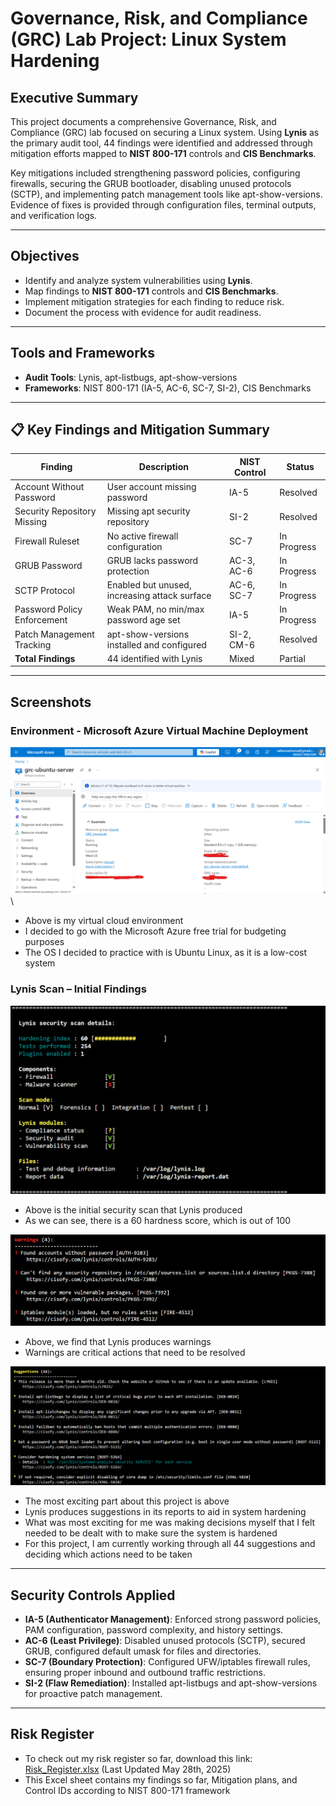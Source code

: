 # Governance, Risk, and Compliance (GRC) Lab Project: Linux System Hardening

## Executive Summary
This project documents a comprehensive Governance, Risk, and Compliance (GRC) lab focused on securing a Linux system. Using **Lynis** as the primary audit tool, 44 findings were identified and addressed through mitigation efforts mapped to **NIST 800-171** controls and **CIS Benchmarks**.  

Key mitigations included strengthening password policies, configuring firewalls, securing the GRUB bootloader, disabling unused protocols (SCTP), and implementing patch management tools like apt-show-versions. Evidence of fixes is provided through configuration files, terminal outputs, and verification logs.

---

## Objectives
- Identify and analyze system vulnerabilities using **Lynis**.
- Map findings to **NIST 800-171** controls and **CIS Benchmarks**.
- Implement mitigation strategies for each finding to reduce risk.
- Document the process with evidence for audit readiness.

---

## Tools and Frameworks
- **Audit Tools**: Lynis, apt-listbugs, apt-show-versions
- **Frameworks**: NIST 800-171 (IA-5, AC-6, SC-7, SI-2), CIS Benchmarks

---

## 📋 Key Findings and Mitigation Summary

| Finding                     | Description                                     | NIST Control | Status      |
|-----------------------------|-------------------------------------------------|--------------|-------------|
| Account Without Password     | User account missing password                  | IA-5         | Resolved    |
| Security Repository Missing  | Missing apt security repository                | SI-2         | Resolved    |
| Firewall Ruleset             | No active firewall configuration               | SC-7         | In Progress |
| GRUB Password                | GRUB lacks password protection                 | AC-3, AC-6   | In Progress |
| SCTP Protocol                | Enabled but unused, increasing attack surface  | AC-6, SC-7   | In Progress |
| Password Policy Enforcement  | Weak PAM, no min/max password age set          | IA-5         | In Progress |
| Patch Management Tracking    | apt-show-versions installed and configured     | SI-2, CM-6   | Resolved    |
| **Total Findings**           | 44 identified with Lynis                       | Mixed        | Partial     |

---

## Screenshots
### Environment - Microsoft Azure Virtual Machine Deployment
![Environment Overview ](./Screenshots/Azure_Overview.png)\

- Above is my virtual cloud environment
- I decided to go with the Microsoft Azure free trial for budgeting purposes
- The OS I decided to practice with is Ubuntu Linux, as it is a low-cost system
### Lynis Scan – Initial Findings
![Initial Lynis Scan ](./Screenshots/Lynis_Security_scan.png)

- Above is the initial security scan that Lynis produced
- As we can see, there is a 60 hardness score, which is out of 100

![Lynis Warnings Section ](./Screenshots/Lynis_warnings.png)

- Above, we find that Lynis produces warnings
- Warnings are critical actions that need to be resolved

![Initial Lynis Scan ](./Screenshots/Lynis_suggestions.png)

- The most exciting part about this project is above
- Lynis produces suggestions in its reports to aid in system hardening
- What was most exciting for me was making decisions myself that I felt needed to be dealt with to make sure the system is hardened
- For this project, I am currently working through all 44 suggestions and deciding which actions need to be taken


---

## Security Controls Applied
- **IA-5 (Authenticator Management)**: Enforced strong password policies, PAM configuration, password complexity, and history settings.
- **AC-6 (Least Privilege)**: Disabled unused protocols (SCTP), secured GRUB, configured default umask for files and directories.
- **SC-7 (Boundary Protection)**: Configured UFW/iptables firewall rules, ensuring proper inbound and outbound traffic restrictions.
- **SI-2 (Flaw Remediation)**: Installed apt-listbugs and apt-show-versions for proactive patch management.

---

## Risk Register
- To check out my risk register so far, download this link: [Risk_Register.xlsx](./Lynis_Report_Template.xlsx) (Last Updated May 28th, 2025)
- This Excel sheet contains my findings so far, Mitigation plans, and Control IDs according to NIST 800-171 framework

